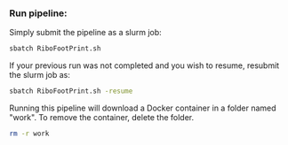 ### Run pipeline:

Simply submit the pipeline as a slurm job:

```bash
sbatch RiboFootPrint.sh
```

If your previous run was not completed and you wish to resume, resubmit the slurm job as:

```bash
sbatch RiboFootPrint.sh -resume
```


Running this pipeline will download a Docker container in a folder named "work". To remove the container, delete the folder.

```bash
rm -r work
```
